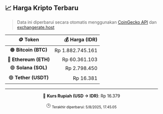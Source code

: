 

<!-- HARGA_KRIPTO -->
## 📈 Harga Kripto Terbaru

> Data ini diperbarui secara otomatis menggunakan [CoinGecko API](https://www.coingecko.com/) dan [exchangerate.host](https://exchangerate.host/)

<div align="center">

| 🪙 Token | 💰 Harga (IDR) |
|:------:|---------------:|
| 🟠 **Bitcoin (BTC)**   | Rp 1.882.745.161 |
| 🔵 **Ethereum (ETH)**  | Rp 60.361.103 |
| 🟣 **Solana (SOL)**    | Rp 2.798.450 |
| 🟢 **Tether (USDT)**   | Rp 16.381 |

---

💱 **Kurs Rupiah (USD → IDR)**: Rp 16.379

🕒 <sub>Terakhir diperbarui: 5/8/2025, 17.45.05</sub>

</div>
<!-- /HARGA_KRIPTO -->
